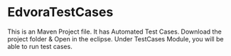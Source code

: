 # EdvoraTestCases
This is an Maven Project file.
It has Automated Test Cases.
Download the project folder & Open in the eclipse.
Under TestCases Module, you will be able to run test cases.
